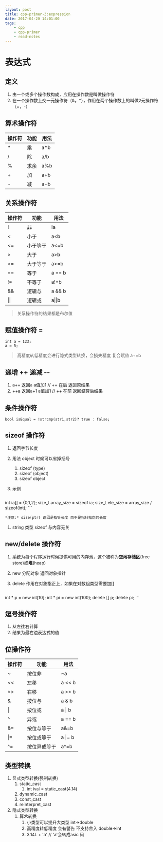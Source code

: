 ```yaml
---
layout: post
title: cpp-primer-3:expression
date: 2017-04-20 14:01:00
tags:
    - cpp
    - cpp-primer
    - read-notes
---
```


# 表达式

## 定义
1. 由一个或多个操作数构成，应用在操作数是叫做操作符
2. 在一个操作数上交一元操作符（&，*），作用在两个操作数上的叫做2元操作符（+，-）

<!--more-->
## 算术操作符

| 操作符 | 功能 | 用法 |
| --- | --- | --- |
| * | 乘 | a*b |
| /  | 除 | a/b |
| % | 求余 | a%b |
| + | 加 | a+b |
| - | 减 | a-b |


## 关系操作符

| 操作符 | 功能 | 用法 |
| --- | --- | --- |
| ! | 非 | !a |
| <  | 小于 | a<b |
| <= | 小于等于  | a<=b |
| > | 大于 | a>b |
| >= | 大于等于 | a>=b |
| == |等于|a == b|
| != |不等于|a!=b|
| && |逻辑与|a && b|
| \|\| |逻辑或|a\|\|b|

>关系操作符的结果都是布尔值

## 赋值操作符 = 

```
int a = 123;
a = 5;
```
> 高精度转低精度会进行隐式类型转换，会损失精度
> 复合赋值 a+=b

## 递增 ++ 递减 --
1. a++  返回a  a值加1 // ++ 在后 返回原结果
2. ++a 返回a+1 a值加1 // ++ 在前 返回结算后结果


## 条件操作符
```
bool isEqual = !strcmp(str1,str2)? true : false;
```

## sizeof 操作符
1. 返回字节长度
2. 用法 object 时候可以省掉括号
    1. sizeof (type)
    2. sizeof (object)
    3. sizeof object
3. 示例

    ```
int ia[] = {0,1,2};
size_t array_size = sizeof ia;
size_t ele_size = array_size / sizeof(int); 
    ```

    *注意:* size(ptr) 返回是指针长度 而不是指针指向的长度

1. string 类型 sizeof 与内容无关

## new/delete 操作符
1. 系统为每个程序运行时候提供可用的内存池，这个被称为**空闲存储区**(free store)或**堆**(heap)
2. new 分配对象 返回对象指针
2. delete 作用在对象指正上，如果在对数组类型需要加[]

    ```
 int * p = new int[10];
 int * pi = new int(100);
 delete [] p;
 delete pi;
    ```

## 逗号操作符
1. 从左往右计算
2. 结果为最右边表达式的值


## 位操作符

| 操作符 | 功能 | 用法 |
| --- | --- | --- |
| ~ | 按位非 | ~a |
| <<  | 左移 | a << b |
| >> | 右移  | a >> b |
| & | 按位与 | a & b |
| \| |  按位或 | a \| b |
| ^ |异或|a == b|
| &= |按位与等于|a&=b|
| \|= |按位或等于|a \|= b|
| \^= |按位异或等于|a\^=b|

## 类型转换
1. 显式类型转换(强制转换)
    1. static_cast
        1. int ival = static_cast<int>(4.14)
    1. dynamic_cast
    2. const_cast
    3. reinterpret_cast
2. 隐式类型转换
    1. 算术转换
        1. 小类型可以提升大类型 int->double
        2. 高精度转低精度 会有警告 不支持舍入 double->int
        1. 3.14L + 'a' // 'a'会转成asic 码


